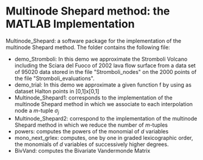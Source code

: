 # Multinode Shepard method: the MATLAB Implementation
Multinode_Shepard: a software package for the implementation of the multinode Shepard method. The folder contains the following file:
- demo_Stromboli: In this demo we approximate the Stromboli Volcano including the Sciara del Fuoco of 2002 lava flow surface from a data set of 95020 data stored in the file "Stromboli_nodes" on the 2000 points of the file "Stromboli_evaluations".
- demo_trial: In this demo we approximate a given function f by using as dataset Halton points in  [0,1]x[0,1]
- Multinode_Shepard1: corresponds to the implementation of the multinode Shepard method in which we associate to each interpolation node a $m$-tuple $\sigma_j$
- Multinode_Shepard2: correspond to the implementation of the multinode Shepard method in which we reduce the number of $m$-tuples
- powers: computes the powers of the monomial of $d$ variables
- mono_next_grlex: computes, one by one in graded lexicographic order, the monomials of $d$ variables of successively higher degrees.
- BivVand: computes the Bivariate Vandermonde Matrix 
